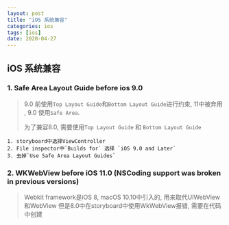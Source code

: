 ```yaml
---
layout: post
title: "iOS 系统兼容"
categories: ios
tags: [ios]
date: 2020-04-27
---
```


## iOS 系统兼容

### 1. Safe Area Layout Guide before ios 9.0

> 9.0 前使用`Top Layout Guide`和`Bottom Layout Guide`进行约束, 11中被弃用
> , 9.0 使用`Safe Area`. 
>
> 为了兼容8.0, 需要使用`Top Layout Guide` 和 `Bottom Layout Guide`

    1. storyboard中选择ViewController
    2. File inspector中`Builds for` 选择 `iOS 9.0 and Later`
    3. 去掉`Use Safe Area Layout Guides`

### 2. WKWebView before iOS 11.0 (NSCoding support was broken in previous versions)

> Webkit framework是iOS 8, macOS 10.10中引入的, 用来取代UIWebView和WebView
> 但是8.0中在storyboard中使用WkWebView报错, 需要在代码中创建
